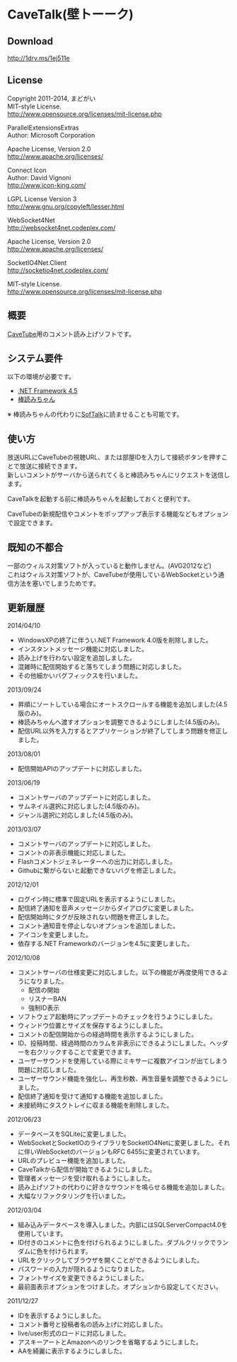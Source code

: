 CaveTalk(壁トーーク)
======================

Download
----------------
<http://1drv.ms/1ej511e>

License
-------

Copyright 2011-2014, まどがい  
MIT-style License.  
<http://www.opensource.org/licenses/mit-license.php>


ParallelExtensionsExtras  
Author: Microsoft Corporation  

Apache License, Version 2.0  
<http://www.apache.org/licenses/>


Connect Icon  
Author: David Vignoni  
<http://www.icon-king.com/>

LGPL License Version 3  
<http://www.gnu.org/copyleft/lesser.html>


WebSocket4Net  
<http://websocket4net.codeplex.com/>

Apache License, Version 2.0  
<http://www.apache.org/licenses/>


SocketIO4Net.Client  
<http://socketio4net.codeplex.com/>

MIT-style License.  
<http://www.opensource.org/licenses/mit-license.php>

概要
----

[CaveTube](http://gae.cavelis.net/)用のコメント読み上げソフトです。  

システム要件
------------

以下の環境が必要です。

* [.NET Framework 4.5](http://www.microsoft.com/ja-jp/download/details.aspx?id=30653)
* [棒読みちゃん](http://chi.usamimi.info/Program/Application/BouyomiChan/)

※ 棒読みちゃんの代わりに[SofTalk](http://www35.atwiki.jp/softalk/)に読ませることも可能です。

使い方
------

放送URLにCaveTubeの視聴URL、または部屋IDを入力して接続ボタンを押すことで放送に接続できます。  
新しいコメントがサーバから送られてくると棒読みちゃんにリクエストを送信します。

CaveTalkを起動する前に棒読みちゃんを起動しておくと便利です。

CaveTubeの新規配信やコメントをポップアップ表示する機能などもオプションで設定できます。

既知の不都合
------------
一部のウィルス対策ソフトが入っていると動作しません。(AVG2012など)  
これはウィルス対策ソフトが、CaveTubeが使用しているWebSocketという通信方法を塞いでしまうためです。

更新履歴
--------
2014/04/10
* WindowsXPの終了に伴うい.NET Framework 4.0版を削除しました。
* インスタントメッセージ機能に対応しました。
* 読み上げを行わない設定を追加しました。
* 混雑時に配信開始すると落ちてしまう問題に対応しました。
* その他細かいバグフィックスを行いました。

2013/09/24
* 昇順にソートしている場合にオートスクロールする機能を追加しました(4.5版のみ)。
* 棒読みちゃんへ渡すオプションを調整できるようにしました(4.5版のみ)。
* 配信URL以外を入力するとアプリケーションが終了してしまう問題を修正しました。

2013/08/01
* 配信開始APIのアップデートに対応しました。

2013/06/19
* コメントサーバのアップデートに対応しました。
* サムネイル選択に対応しました(4.5版のみ)。
* ジャンル選択に対応しました(4.5版のみ)。

2013/03/07
* コメントサーバのアップデートに対応しました。
* コメントの非表示機能に対応しました。
* Flashコメントジェネレーターへの出力に対応しました。
* Githubに繋がらないと起動できないバグを修正しました。

2012/12/01
* ログイン時に標準で固定URLを表示するようにしました。
* 配信終了通知を音声メッセージからダイアログに変更しました。
* 配信開始時にタグが反映されない問題を修正しました。
* コメント通知音を停止しないオプションを追加しました。
* アイコンを変更しました。
* 依存する.NET Frameworkのバージョンを4.5に変更しました。

2012/10/08
* コメントサーバの仕様変更に対応しました。以下の機能が再度使用できるようになりました。
	* 配信の開始
	* リスナーBAN
	* 強制ID表示
* ソフトウェア起動時にアップデートのチェックを行うようにしました。
* ウィンドウ位置とサイズを保存するようにしました。
* コメントの配信開始からの経過時間を表示するようにしました。
* ID、投稿時間、経過時間のカラムを非表示にできるようにしました。ヘッダーを右クリックすることで変更できます。
* ユーザーサウンドを使用している際にミキサーに複数アイコンが出てしまう問題に対応しました。
* ユーザーサウンド機能を強化し、再生秒数、再生音量を調整できるようにしました。
* 配信終了通知を受けて通知する機能を追加しました。
* 未接続時にタスクトレイに収まる機能を削除しました。

2012/06/23
* データベースをSQLiteに変更しました。
* WebSocketとSocketIOのライブラリをSocketIO4Netに変更しました。それに伴いWebSocketのバージョンもRFC 6455に変更されています。
* URLのプレビュー機能を追加しました。
* CaveTalkから配信が開始できるようにしました。
* 管理者メッセージを受け取れるようにしました。
* 読み上げソフトの代わりに好きなサウンドを鳴らせる機能を追加しました。
* 大幅なリファクタリングを行いました。

2012/03/04
* 組み込みデータベースを導入しました。内部にはSQLServerCompact4.0を使用しています。
* ID付きのコメントに色を付けられるようにしました。ダブルクリックでランダムに色を付けられます。
* URLをクリックしてブラウザを開くことができるようにしました。
* パスワードの入力が隠れるようになりました。
* フォントサイズを変更できるようにしました。
* 最前面表示オプションをつけました。オプションから設定してください。

2011/12/27
* IDを表示するようにしました。
* コメント番号と投稿者名の読み上げに対応しました。
* live/user形式のロードに対応しました。
* アスキーアートとAmazonへのリンクを省略するようにしました。
* AAを綺麗に表示するようにしました。

